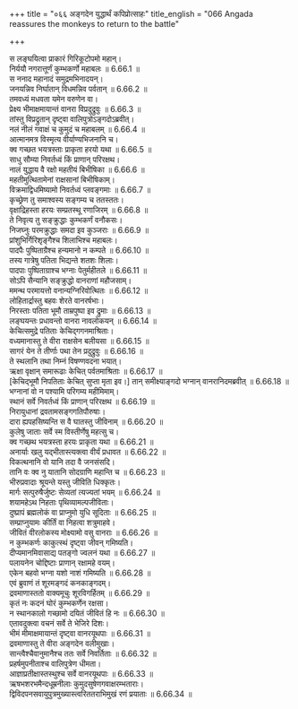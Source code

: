 +++
title = "०६६ अङ्गदेन युद्धार्थं कपिप्रोत्साहः"
title_english = "066 Angada reassures the monkeys to return to the battle"

+++

स लङ्घयित्वा प्राकारं गिरिकूटोपमो महान्।  
निर्ययौ नगरात्तूर्णं कुम्भकर्णो महाबलः ॥ 6.66.1 ॥   
स ननाद महानादं समुद्रमभिनादयन्।  
जनयन्निव निर्घातान् विधमन्निव पर्वतान् ॥ 6.66.2 ॥   
तमवध्यं मधवता यमेन वरुणेन वा।  
प्रेक्ष्य भीमाक्षमायान्तं वानरा विप्रदुद्रुवुः ॥ 6.66.3 ॥   
तांस्तु विप्रद्रुतान् दृष्ट्वा वालिपुत्रोऽङ्गदोऽब्रवीत्।  
नलं नीलं गवाक्षं च कुमुदं च महाबलम् ॥ 6.66.4 ॥   
आत्मानमत्र विस्मृत्य वीर्याण्यभिजनानि च।  
क्व गच्छत भयत्रस्ताः प्राकृता हरयो यथा ॥ 6.66.5 ॥   
साधु सौम्या निवर्तध्वं किं प्राणान् परिरक्षथ।  
नालं युद्धाय वै रक्षो महतीयं बिभीषिका ॥ 6.66.6 ॥   
महतीमुत्थितामेनां राक्षसानां बिभीषिकाम्।  
विक्रमाद्विधमिष्यामो निवर्तध्वं प्लवङ्गमाः ॥ 6.66.7 ॥   
कृच्छ्रेण तु समाश्वस्य सङ्गम्य च ततस्ततः।  
वृक्षाद्रिहस्ता हरयः सम्प्रतस्थू रणाजिरम् ॥ 6.66.8 ॥   
ते निवृत्य तु सङ्क्रुद्धाः कुम्भकर्णं वनौकसः।  
निजघ्नुः परमक्रुद्धाः समदा इव कुञ्जराः ॥ 6.66.9 ॥   
प्रांशुभिर्गिरिशृङ्गैश्च शिलाभिश्च महाबलः।  
पादपैः पुष्पिताग्रैश्च हन्यमानो न कम्पते ॥ 6.66.10 ॥   
तस्य गात्रेषु पतिता भिद्यन्ते शतशः शिलाः।  
पादपाः पुष्पिताग्राश्च भग्नाः पेतुर्महीतले ॥ 6.66.11 ॥   
सोऽपि सैन्यानि सङ्क्रुद्धो वानराणां महौजसाम्।  
ममन्थ परमायत्तो वनान्यग्निरिवोत्थितः ॥ 6.66.12 ॥   
लोहितार्द्रास्तु बहवः शेरते वानरर्षभाः।  
निरस्ताः पतिता भूमौ ताम्रपुष्पा इव द्रुमाः ॥ 6.66.13 ॥   
लङ्घयन्तः प्रधावन्तो वानरा नावलोकयन् ॥ 6.66.14 ॥   
केचित्समुद्रे पतिताः केचिद्गगनमाश्रिताः।  
वध्यमानास्तु ते वीरा राक्षसेन बलीयसा ॥ 6.66.15 ॥   
सागरं येन ते तीर्णाः पथा तेन प्रदुद्रुवुः ॥ 6.66.16 ॥   
ते स्थलानि तथा निम्नं विषण्णवदना भयात्।  
ऋक्षा वृक्षान् समारूढाः केचित् पर्वतमाश्रिताः ॥ 6.66.17 ॥   
[केचिद्भूमौ निपतिताः केचित् सुप्ता मृता इव।] तान् समीक्ष्याङ्गदो भग्नान् वानरानिदमब्रवीत् ॥ 6.66.18 ॥   
भग्नानां वो न पश्यामि परिगम्य महीमिमाम्।  
स्थानं सर्वे निवर्तध्वं किं प्राणान् परिरक्षथ ॥ 6.66.19 ॥   
निरायुधानां द्रवतामसङ्गगतिपौरुषाः।  
दारा ह्यपहसिष्यन्ति स वै घातस्तु जीविनाम् ॥ 6.66.20 ॥   
कुलेषु जाताः सर्वे स्म विस्तीर्णेषु महत्सु च।  
क्व गच्छथ भयत्रस्ता हरयः प्राकृता यथा ॥ 6.66.21 ॥   
अनार्याः खलु यद्भीतास्त्यक्त्वा वीर्यं प्रधावत ॥ 6.66.22 ॥   
विकत्थनानि वो यानि तदा वै जनसंसदि।  
तानि वः क्व नु यातानि सोदग्राणि महान्ति च ॥ 6.66.23 ॥   
भीरुप्रवादाः श्रूयन्ते यस्तु जीविति धिक्कृतः।  
मार्गः सत्पुरुषैर्जुष्टः सेव्यतां त्यज्यतां भयम् ॥ 6.66.24 ॥   
शयामहेऽथ निहताः पृथिव्यामल्पजीविताः।  
दुष्प्रापं ब्रह्मलोकं वा प्राप्नुमो युधि सूदिताः ॥ 6.66.25 ॥   
सम्प्राप्नुयामः कीर्तिं वा निहत्वा शत्रुमाहवे।  
जीवितं वीरलोकस्य मोक्ष्यामो वसु वानराः ॥ 6.66.26 ॥   
न कुम्भकर्णः काकुत्स्थं दृष्ट्वा जीवन् गमिष्यति।  
दीप्यमानमिवासाद्य पतङ्गो ज्वलनं यथा ॥ 6.66.27 ॥   
पलायनेन चोद्दिष्टाः प्राणान् रक्षामहे वयम्।  
एकेन बहवो भग्ना यशो नाशं गमिष्यति ॥ 6.66.28 ॥   
एवं ब्रुवाणं तं शूरमङ्गदं कनकाङ्गदम्।  
द्रवमाणास्ततो वाक्यमूचुः शूरविगर्हितम् ॥ 6.66.29 ॥   
कृतं नः कदनं घोरं कुम्भकर्णेन रक्षसा।  
न स्थानकालो गच्छामो दयितं जीवितं हि नः ॥ 6.66.30 ॥   
एतावदुक्त्वा वचनं सर्वे ते भेजिरे दिशः।  
भीमं मीमाक्षमायान्तं दृष्ट्वा वानरयूथपाः ॥ 6.66.31 ॥   
द्रवमाणास्तु ते वीरा अङ्गदेन वलीमुखाः।  
सान्त्वैश्चैवानुमानैश्च ततः सर्वे निवर्तिताः ॥ 6.66.32 ॥   
प्रहर्षमुपनीताश्च वालिपुत्रेण धीमता।  
आज्ञाप्रतीक्षास्तस्थुश्च सर्वे वानरयूथपाः ॥ 6.66.33 ॥   
ऋषभशरभमैन्दधूम्रनीलाः कुमुदसुषेणगवाक्षरम्भताराः।  
द्विविदपनसवायुपुत्रमुख्यास्त्वरिततराभिमुखं रणं प्रयाताः ॥ 6.66.34 ॥   
